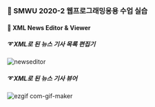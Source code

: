 ### :newspaper: SMWU 2020-2 웹프로그래밍응용 수업 실습
#### :pushpin: XML News Editor & Viewer


##### :curly_loop: XML로 된 뉴스 기사 목록 편집기

![newseditor](https://user-images.githubusercontent.com/64299610/103903552-638e6d00-513f-11eb-9fe9-c6675cc57530.gif)


##### :curly_loop: XML로 된 뉴스 기사 뷰어

![ezgif com-gif-maker](https://user-images.githubusercontent.com/64299610/103904052-16f76180-5140-11eb-8267-1aacb53d917d.gif)
